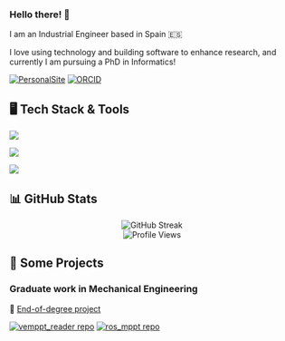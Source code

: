 ### Hello there! 👋

I am an Industrial Engineer based in Spain 🇪🇸

I love using technology and building software to enhance research, and currently I am pursuing a PhD in Informatics!

[![PersonalSite](https://img.shields.io/badge/personal_site-E71D29?style=for-the-badge&logo=undertale&logoColor=white)](https://aaronpb.github.io/)
[![ORCID](https://img.shields.io/badge/my_orcid-A6CE39?style=for-the-badge&logo=orcid&logoColor=white)](https://orcid.org/0000-0003-0136-5004)

## 🖥️ Tech Stack & Tools

<p align="left">
  <img src="https://skillicons.dev/icons?i=java,py,cpp,html,css,latex,markdown" />
</p>

<p align="left">
  <img src="https://skillicons.dev/icons?i=ros,qt,docker,git,gitlab,github,githubactions,cmake,maven" />
</p>

<p align="left">
  <img src="https://skillicons.dev/icons?i=matlab,octave,opencv,autocad,obsidian,vscode,eclipse,sublime" />
</p>

## 📊 GitHub Stats

<p align="center">
  <img src="https://github-readme-streak-stats.herokuapp.com?user=AaronPB&theme=jolly&hide_border=true&card_width=700" alt="GitHub Streak" />
  <br>
  <img src="https://komarev.com/ghpvc/?username=aaronpb&style=flat-square&color=blue&style=for-the-badge" alt="Profile Views" />
</p>

## 🍄 Some Projects

### Graduate work in Mechanical Engineering

:link: [End-of-degree project](http://repositorio.ual.es/handle/10835/8041)

[![vemppt_reader repo](https://github-readme-stats.vercel.app/api/pin?username=aaronpb&repo=vemppt_reader&show_icons=true&icon_color=ff6347&theme=dark)](https://github.com/AaronPB/vemppt_reader)
[![ros_mppt repo](https://github-readme-stats.vercel.app/api/pin?username=aaronpb&repo=ros_mppt&show_icons=true&icon_color=ff6347&theme=dark)](https://github.com/AaronPB/ros_mppt)
